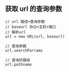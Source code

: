 ## 获取 url 的查询参数

```
// url 路径+查询参数
// baseurl 协议+主机+端口
// 解析url
url = new URL(url, baseurl)

// 查询参数
url.searchParrams 

// 查询的路径
url.pathname

```
